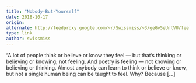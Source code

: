 ```yaml
---
title: "Nobody-But-Yourself"
date: 2018-10-17
origin: 
alternate: http://feedproxy.google.com/~r/Swissmiss/~3/geGv5eUntVU/feel.html
type: link
author: swissmiss
---
```


“A lot of people think or believe or know they feel — but that’s thinking or believing or knowing; not feeling. And poetry is feeling — not knowing or believing or thinking. Almost anybody can learn to think or believe or know, but not a single human being can be taught to feel. Why? Because […]

